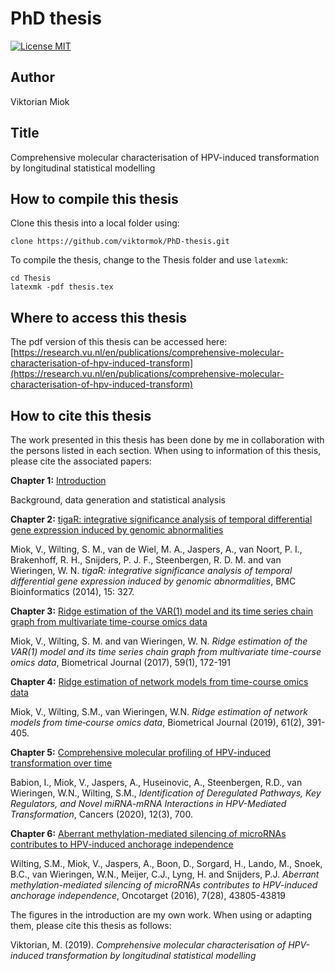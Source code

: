 PhD thesis
========================

[![License MIT](http://img.shields.io/badge/license-MIT-brightgreen.svg)](license.md)

## Author

Viktorian Miok

## Title

Comprehensive molecular characterisation of HPV-induced transformation by longitudinal statistical modelling

## How to compile this thesis

Clone this thesis into a local folder using:

```{bash}
clone https://github.com/viktormok/PhD-thesis.git
```

To compile the thesis, change to the Thesis folder and use `latexmk`:

```{bash}
cd Thesis
latexmk -pdf thesis.tex
```

## Where to access this thesis

The pdf version of this thesis can be accessed here: [https://research.vu.nl/en/publications/comprehensive-molecular-characterisation-of-hpv-induced-transform](https://research.vu.nl/en/publications/comprehensive-molecular-characterisation-of-hpv-induced-transform)

## How to cite this thesis

The work presented in this thesis has been done by me in collaboration with the persons listed in each section. 
When using to information of this thesis, please cite the associated papers:


**Chapter 1:** [Introduction](https://research.vu.nl/ws/portalfiles/portal/61554199/chapter+1.pdf)

Background, data generation and statistical analysis

**Chapter 2:** [tigaR: integrative significance analysis of temporal differential gene expression induced by genomic abnormalities](https://bmcbioinformatics.biomedcentral.com/articles/10.1186/1471-2105-15-327)

Miok, V., Wilting, S. M., van de Wiel, M. A., Jaspers, A., van Noort, P. I., Brakenhoff, R. H., Snijders, P. J. F., Steenbergen, R. D. M. and van Wieringen, W. N. _tigaR: integrative significance analysis of temporal differential gene expression induced by genomic abnormalities_, BMC Bioinformatics (2014), 15: 327.

**Chapter 3:** [Ridge estimation of the VAR(1) model and its time series chain graph from multivariate time-course omics data](https://onlinelibrary.wiley.com/doi/full/10.1002/bimj.201500269)

Miok, V., Wilting, S. M. and van Wieringen, W. N. _Ridge estimation of the VAR(1) model and its time series chain graph from multivariate time-course omics data_, Biometrical Journal (2017), 59(1), 172-191

**Chapter 4:** [Ridge estimation of network models from time-course omics data](https://onlinelibrary.wiley.com/doi/full/10.1002/bimj.201700195)

Miok, V., Wilting, S.M., van Wieringen, W.N. _Ridge estimation of network models from time‐course omics data_, Biometrical Journal (2019), 61(2), 391-405.

**Chapter 5:** [Comprehensive molecular profiling of HPV-induced transformation over time](https://www.mdpi.com/2072-6694/12/3/700)

Babion, I., Miok, V., Jaspers, A., Huseinovic, A., Steenbergen, R.D., van Wieringen, W.N., Wilting, S.M., _Identification of Deregulated Pathways, Key Regulators, and Novel miRNA-mRNA Interactions in HPV-Mediated Transformation_, Cancers (2020), 12(3), 700.

**Chapter 6:** [Aberrant methylation-mediated silencing of microRNAs contributes to HPV-induced anchorage independence](https://www.oncotarget.com/article/9698/text/)

Wilting, S.M., Miok, V., Jaspers, A., Boon, D., Sorgard, H., Lando, M., Snoek, B.C., van Wieringen, W.N., Meijer, C.J., Lyng, H. and Snijders, P.J. _Aberrant methylation-mediated silencing of microRNAs contributes to HPV-induced anchorage independence_, Oncotarget (2016), 7(28), 43805-43819

The figures in the introduction are my own work. 
When using or adapting them, please cite this thesis as follows:

Viktorian, M. (2019). _Comprehensive molecular characterisation of HPV-induced transformation by longitudinal statistical modelling_

